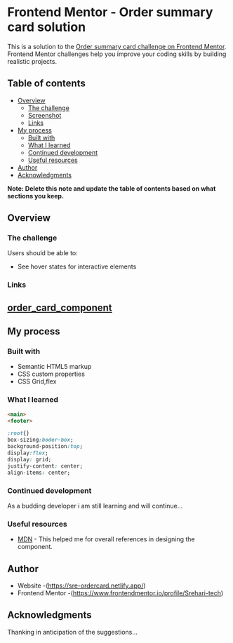 # Frontend Mentor - Order summary card solution

This is a solution to the [Order summary card challenge on Frontend Mentor](https://www.frontendmentor.io/challenges/order-summary-component-QlPmajDUj). Frontend Mentor challenges help you improve your coding skills by building realistic projects. 

## Table of contents

- [Overview](#overview)
  - [The challenge](#the-challenge)
  - [Screenshot](#screenshot)
  - [Links](#links)
- [My process](#my-process)
  - [Built with](#built-with)
  - [What I learned](#what-i-learned)
  - [Continued development](#continued-development)
  - [Useful resources](#useful-resources)
- [Author](#author)
- [Acknowledgments](#acknowledgments)

**Note: Delete this note and update the table of contents based on what sections you keep.**

## Overview

### The challenge

Users should be able to:

- See hover states for interactive elements

### Links
[order_card_component](https://sre-ordercard.netlify.app/)
-	
## My process
### Built with

- Semantic HTML5 markup
- CSS custom properties
- CSS Grid,flex

### What I learned
```html
<main>
<footer>
```
```css
:root{}
box-sizing:boder-box;
background-position:top;
display:flex;
display: grid;
justify-content: center;
align-items: center;
```


### Continued development

As a budding developer i am still learning and will continue... 

### Useful resources
- [MDN](https://developer.mozilla.org/en-US/docs/Learn) - This helped me for overall references in designing the component.


## Author

- Website -(https://sre-ordercard.netlify.app/)
- Frontend Mentor -(https://www.frontendmentor.io/profile/Srehari-tech)


## Acknowledgments

Thanking in anticipation of the suggestions...
